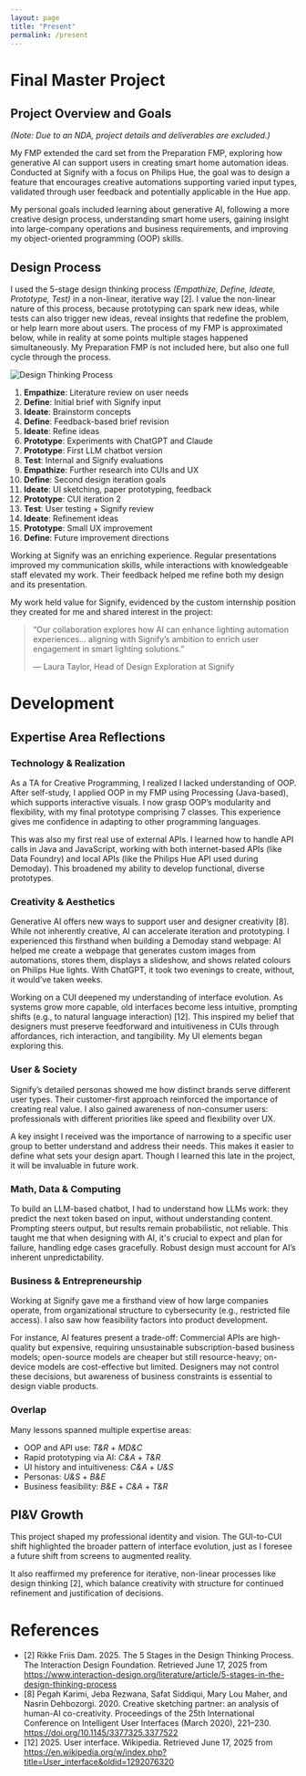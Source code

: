 ```yaml
---
layout: page
title: "Present"
permalink: /present
---
```


# Final Master Project

## Project Overview and Goals
*(Note: Due to an NDA, project details and deliverables are excluded.)*

My FMP extended the card set from the Preparation FMP, exploring how generative AI can support users in creating smart home automation ideas. Conducted at Signify with a focus on Philips Hue, the goal was to design a feature that encourages creative automations supporting varied input types, validated through user feedback and potentially applicable in the Hue app.

My personal goals included learning about generative AI, following a more creative design process, understanding smart home users, gaining insight into large-company operations and business requirements, and improving my object-oriented programming (OOP) skills.

## Design Process
I used the 5-stage design thinking process *(Empathize, Define, Ideate, Prototype, Test)* in a non-linear, iterative way [2]. I value the non-linear nature of this process, because prototyping can spark new ideas, while tests can also trigger new ideas, reveal insights that redefine the problem, or help learn more about users. The process of my FMP is approximated below, while in reality at some points multiple stages happened simultaneously. My Preparation FMP is not included here, but also one full cycle through the process.

![Design Thinking Process](/assets/images/m2/design-thinking-process.avif)

1. **Empathize**: Literature review on user needs
2. **Define**: Initial brief with Signify input
3. **Ideate**: Brainstorm concepts
4. **Define**: Feedback-based brief revision
5. **Ideate**: Refine ideas
6. **Prototype**: Experiments with ChatGPT and Claude
7. **Prototype**: First LLM chatbot version
8. **Test**: Internal and Signify evaluations
9. **Empathize**: Further research into CUIs and UX
10. **Define**: Second design iteration goals
11. **Ideate**: UI sketching, paper prototyping, feedback
12. **Prototype**: CUI iteration 2
13. **Test**: User testing + Signify review
14. **Ideate**: Refinement ideas
15. **Prototype**: Small UX improvement
16. **Define**: Future improvement directions

Working at Signify was an enriching experience. Regular presentations improved my communication skills, while interactions with knowledgeable staff elevated my work. Their feedback helped me refine both my design and its presentation.

My work held value for Signify, evidenced by the custom internship position they created for me and shared interest in the project:
> “Our collaboration explores how AI can enhance lighting automation experiences… aligning with Signify’s ambition to enrich user engagement in smart lighting solutions.”
> 
> — Laura Taylor, Head of Design Exploration at Signify

# Development

## Expertise Area Reflections

### Technology & Realization
As a TA for Creative Programming, I realized I lacked understanding of OOP. After self-study, I applied OOP in my FMP using Processing (Java-based), which supports interactive visuals. I now grasp OOP’s modularity and flexibility, with my final prototype comprising 7 classes. This experience gives me confidence in adapting to other programming languages.

This was also my first real use of external APIs. I learned how to handle API calls in Java and JavaScript, working with both internet-based APIs (like Data Foundry) and local APIs (like the Philips Hue API used during Demoday). This broadened my ability to develop functional, diverse prototypes.

### Creativity & Aesthetics
Generative AI offers new ways to support user and designer creativity [8]. While not inherently creative, AI can accelerate iteration and prototyping. I experienced this firsthand when building a Demoday stand webpage: AI helped me create a webpage that generates custom images from automations, stores them, displays a slideshow, and shows related colours on Philips Hue lights. With ChatGPT, it took two evenings to create, without, it would’ve taken weeks.

Working on a CUI deepened my understanding of interface evolution. As systems grow more capable, old interfaces become less intuitive, prompting shifts (e.g., to natural language interaction) [12]. This inspired my belief that designers must preserve feedforward and intuitiveness in CUIs through affordances, rich interaction, and tangibility. My UI elements began exploring this.

### User & Society
Signify’s detailed personas showed me how distinct brands serve different user types. Their customer-first approach reinforced the importance of creating real value. I also gained awareness of non-consumer users: professionals with different priorities like speed and flexibility over UX.

A key insight I received was the importance of narrowing to a specific user group to better understand and address their needs. This makes it easier to define what sets your design apart. Though I learned this late in the project, it will be invaluable in future work.

### Math, Data & Computing
To build an LLM-based chatbot, I had to understand how LLMs work: they predict the next token based on input, without understanding content. Prompting steers output, but results remain probabilistic, not reliable. This taught me that when designing with AI, it's crucial to expect and plan for failure, handling edge cases gracefully. Robust design must account for AI’s inherent unpredictability.

### Business & Entrepreneurship
Working at Signify gave me a firsthand view of how large companies operate, from organizational structure to cybersecurity (e.g., restricted file access). I also saw how feasibility factors into product development.

For instance, AI features present a trade-off: Commercial APIs are high-quality but expensive, requiring unsustainable subscription-based business models; open-source models are cheaper but still resource-heavy; on-device models are cost-effective but limited. Designers may not control these decisions, but awareness of business constraints is essential to design viable products.

### Overlap
Many lessons spanned multiple expertise areas:

- OOP and API use: *T&R* + *MD&C*
- Rapid prototyping via AI: *C&A* + *T&R*
- UI history and intuitiveness: *C&A* + *U&S*
- Personas: *U&S* + *B&E*
- Business feasibility: *B&E* + *C&A* + *T&R*

## PI&V Growth
This project shaped my professional identity and vision. The GUI-to-CUI shift highlighted the broader pattern of interface evolution, just as I foresee a future shift from screens to augmented reality.

It also reaffirmed my preference for iterative, non-linear processes like design thinking [2], which balance creativity with structure for continued refinement and justification of decisions.

# References
- [2]	Rikke Friis Dam. 2025. The 5 Stages in the Design Thinking Process. The Interaction Design Foundation. Retrieved June 17, 2025 from <https://www.interaction-design.org/literature/article/5-stages-in-the-design-thinking-process>
- [8]	Pegah Karimi, Jeba Rezwana, Safat Siddiqui, Mary Lou Maher, and Nasrin Dehbozorgi. 2020. Creative sketching partner: an analysis of human-AI co-creativity. Proceedings of the 25th International Conference on Intelligent User Interfaces (March 2020), 221–230. <https://doi.org/10.1145/3377325.3377522>
- [12] 2025. User interface. Wikipedia. Retrieved June 17, 2025 from <https://en.wikipedia.org/w/index.php?title=User_interface&oldid=1292076320>